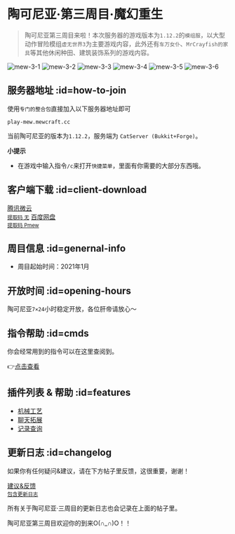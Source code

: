 # 陶可尼亚·第三周目·魔幻重生

> 陶可尼亚第三周目来啦！本次服务器的游戏版本为`1.12.2`的`模组服`，以大型动作冒险模组`虚无世界3`为主要游戏内容，此外还有`车万女仆`、`MrCrayfish的家具`等其他休闲种田、建筑装饰系列的游戏内容。

![mew-3-1](https://mewcraft-homepage.oss-cn-zhangjiakou.aliyuncs.com/images/mew-3-1.jpg ':class=img-small')
![mew-3-2](https://mewcraft-homepage.oss-cn-zhangjiakou.aliyuncs.com/images/mew-3-2.jpg ':class=img-small')
![mew-3-3](https://mewcraft-homepage.oss-cn-zhangjiakou.aliyuncs.com/images/mew-3-3.jpg ':class=img-small')
![mew-3-4](https://mewcraft-homepage.oss-cn-zhangjiakou.aliyuncs.com/images/mew-3-4.jpg ':class=img-small')
![mew-3-5](https://mewcraft-homepage.oss-cn-zhangjiakou.aliyuncs.com/images/mew-3-5.jpg ':class=img-small')
![mew-3-6](https://mewcraft-homepage.oss-cn-zhangjiakou.aliyuncs.com/images/mew-3-6.jpg ':class=img-small')

## 服务器地址 :id=how-to-join

使用`专门的整合包`直接加入以下服务器地址即可

    play-mew.mewcraft.cc

当前陶可尼亚的版本为`1.12.2`，服务端为 `CatServer (Bukkit+Forge)`。

**小提示**

- 在游戏中输入指令`/c`来打开`快捷菜单`，里面有你需要的大部分东西哦。

## 客户端下载 :id=client-download

<a class="button" target="_blank" href="https://share.weiyun.com/dzDvGBxU"><i class="fas fa-dove"></i>腾讯微云<br><small>提取码 无</small></a>
<a class="button" target="_blank" href="https://pan.baidu.com/s/1qkwHUytDIeOpazRUfLl3fQ"><i class="fas fa-cat"></i>百度网盘<br><small>提取码 Pmew</small></a>

## 周目信息 :id=genernal-info

- 周目起始时间：2021年1月

## 开放时间 :id=opening-hours

陶可尼亚`7×24`小时稳定开放，各位肝帝请放心～

## 指令帮助 :id=cmds

你会经常用到的指令可以在这里查阅到。

👉[点击查看](/navbar/cmds/mew.md)

## 插件列表 & 帮助 :id=features
 
- [机械工艺](/features/craftbook.md)
- [聊天拓展](/features/chatutil.md)
- [记录查询](/features/logblock.md)

## 更新日志 :id=changelog

如果你有任何疑问&建议，请在下方帖子里反馈，这很重要，谢谢！

<a class="button" target="_blank" href="https://bbs.mewcraft.cc/d/484"><i class="fas fa-clipboard-list"></i>建议&反馈<br><small>包含更新日志</small></a>

所有关于陶可尼亚·三周目的更新日志也会记录在上面的帖子里。

陶可尼亚第三周目欢迎你的到来O(∩_∩)O！！
